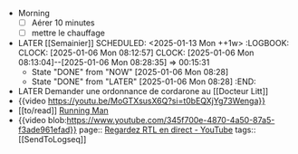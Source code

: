 - Morning
  * [ ] Aérer 10 minutes
  * [ ] mettre le chauffage
- LATER [[Semainier]]
  SCHEDULED: <2025-01-13 Mon ++1w>
  :LOGBOOK:
  CLOCK: [2025-01-06 Mon 08:12:57]
  CLOCK: [2025-01-06 Mon 08:13:04]--[2025-01-06 Mon 08:28:35] =>  00:15:31
  * State "DONE" from "NOW" [2025-01-06 Mon 08:28]
  * State "DONE" from "LATER" [2025-01-06 Mon 08:28]
  :END:
- LATER Demander une ordonnance de cordarone au [[Docteur Litt]]
- {{video https://youtu.be/MoGTXsusX6Q?si=t0bEQXjYg73Wenga}}
- [[to/read]] [Running Man](https://www.google.com/search?q=running+man+Stephem+King&sourceid=chrome&ie=UTF-8)
- {{video blob:https://www.youtube.com/345f700e-4870-4a50-87a5-f3ade961efad}}
  page:: [Regardez RTL en direct - YouTube](https://www.youtube.com/watch?v=GoJwZgv3ky4)
  tags:: [[SendToLogseq]]